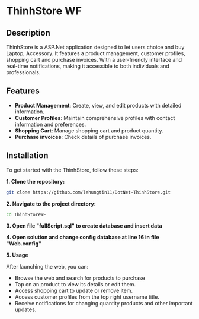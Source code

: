 # ThinhStore WF

## Description

ThinhStore is a ASP.Net application designed to let users choice and buy Laptop, Accessory. It features a product management, customer profiles, shopping cart and purchase invoices. With a user-friendly interface and real-time notifications, making it accessible to both individuals and professionals.

## Features

- **Product Management**: Create, view, and edit products with detailed information.
- **Customer Profiles**: Maintain comprehensive profiles with contact information and preferences.
- **Shopping Cart**: Manage shopping cart and product quantity.
- **Purchase invoices**: Check details of purchase invoices.

## Installation

To get started with the ThinhStore, follow these steps:

**1. Clone the repository:**

```bash
git clone https://github.com/lehungtin11/DotNet-ThinhStore.git
```

**2. Navigate to the project directory:**
```bash
cd ThinhStoreWF
```
**3. Open file "fullScript.sql" to create database and insert data**

**4. Open solution and change config database at line 16 in file "Web.config"**

**5. Usage**

After launching the web, you can:

- Browse the web and search for products to purchase
- Tap on an product to view its details or edit them.
- Access shopping cart to update or remove item.
- Access customer profiles from the top right username title.
- Receive notifications for changing quantity products and other important updates.
